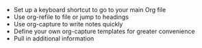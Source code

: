 
- Set up a keyboard shortcut to go to your main Org file
- Use org-refile to file or jump to headings
- Use org-capture to write notes quickly
- Define your own org-capture templates for greater convenience
- Pull in additional information
